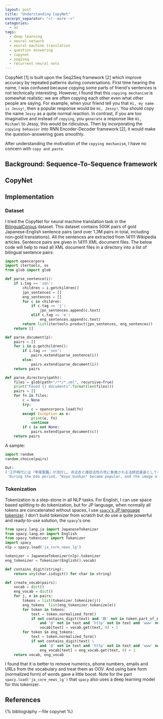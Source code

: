 ```yaml
---
layout: post
title: "Understanding CopyNet"
excerpt_separator: "<!--more-->"
categories:
  - ai
tags:
  - deep learning
  - neural network
  - neural machine translation
  - question answering
  - copynet
  - seq2seq
  - recurrent neural nets
---
```


CopyNet [1] is built upon the Seq2Seq framework [2] which improve accuracy by repeated patterns during conversations.
First time hearing the name, I was confused because copying some parts of friend's sentences is not technically interesting.
However, I found that this `copying mechanism` is somewhat realistic: we are often copying each other even what other people are saying.
For example, when your friend tell you that `Hi, my name is Jessy!`, then a popular response would be `Hi, Jessy!`. You should copy the name `Jessy` as a quite normal reaction.
In contrast, if you are too imaginative and instead of `copying`, you `generate` a response like `Hi, Michael` to Jessy, this would be ridiculous.
Then by incorporating the `copying behavior` into RNN Encoder-Decoder framework [2], it would make the question-answering goes smoothly.

<!--more-->

After understanding the motivation of the `copying mechanism`, I have no concern with `copy and paste`.

## Background: Sequence-To-Sequence framework

## CopyNet

## Implementation

### Dataset
I tried the CopyNet for neural machine translation task in the [BilingualCorpus](https://github.com/venali/BilingualCorpus) dataset. This dataset contains 500K pairs of gold Japanese-English sentence pairs (and over 1.3M pairs in total, including non-gold translations).
All the sentences are extracted from 14111 Wikipedia articles.
Sentence pairs are given in 14111 XML document files.
The below code will help to read all XML document files in a directory into a list of bilingual sentence pairs:

```python
import opencorpora
import itertools, os
from glob import glob

def parse_sentence(i):
    if i.tag == 'sen':
        children = i.getchildren()
        jpn_sentences = []
        eng_sentences = []
        for c in children:
            if c.tag == 'j':
                jpn_sentences.append(c.text)
            elif c.tag == 'e':
                eng_sentences.append(c.text)
        return list(itertools.product(jpn_sentences, eng_sentences))
    return []

def parse_document(p):
    pairs = []
    for i in p.getchildren():
        if i.tag == 'sen':
            pairs.extend(parse_sentence(i))
        else:
            pairs.extend(parse_document(i))
    return pairs

def parse_directory(path):
    files = glob(path+"/**/*.xml", recursive=True)
    print("Found {} documents".format(len(files)))
    pairs = []
    for fn in files:
        c = None
        try:
            c = opencorpora.load(fn)
        except Exception as e:
            print(e, fn)
            continue
        if c is not None: 
            pairs.extend(parse_document(c))
    return pairs
```

A sample:
```python
import random
random.choice(pairs)

Out:
('江戸時代には『甲陽軍鑑』が流行し、赤法衣と諏訪法性の兜に象徴される法師武者姿としてのイメージが確立した。',
 'During the Edo period, "Koyo Gunkan" became popular, and the image of Shingen, as Hoshi-musha (armed priests) with a red clerical garment and a helmet of Suwahossho was established.') 
```
### Tokenization
Tokenization is a step-stone in all NLP tasks. For English, I can use space based splitting to do tokenization, but for JP language, when normally all tokens are concatenated without spaces, I use [`spacy`'s JP language tokenizer](https://spacy.io/models/ja#ja_core_news_lg). I don't build tokenizer from scratch but do use a quite powerful and ready-to-use solution, the `spacy`'s one.

```python
from spacy.lang.ja import JapaneseTokenizer
from spacy.lang.en import English
from spacy.tokenizer import Tokenizer
import spacy
nlp = spacy.load('ja_core_news_lg')

tokenizer = JapaneseTokenizer(nlp).tokenizer
eng_tokenizer = Tokenizer(English().vocab)

def contains_digit(string):
    return any(char.isdigit() for char in string)

def create_vocab(pairs):
    vocab = dict()
    eng_vocab = dict()
    for j, e in pairs:
        tokens = list(tokenizer.tokenize(j))
        eng_tokens  list(eng_tokenizer.tokenize(e))
        for token in tokens:
            text = token.normalized_form()
            if not contains_digit(text) and '数' not in token.part_of_speech()[1] \
                and '@' not in text and 'http' not in text and 'www' not in text:
                vocab[text] = vocab.get(text, 0) + 1
        for token in eng_tokens:
            text = token.normalized_form()
            if not contains_digit(text) \
                and '@' not in text and 'http' not in text and 'www' not in text:
                eng_vocab[text] = eng_vocab.get(text, 0) + 1
    return vocab, eng_vocab
```

I found that it is better to remove numerics, phone numbers, emails and URLs from the vocabulary and treat them as OOV. And using bare form (normalized form) of words gave a little boost.
Note for the part `spacy.load('ja_core_news_lg')` that `spacy` also uses a deep learning model for this tokenizer.
## References

{% bibliography --file copynet %}